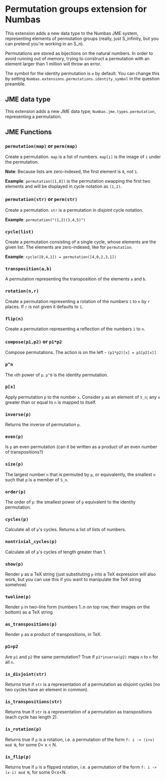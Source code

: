 Permutation groups extension for Numbas
=============================

This extension adds a new data type to the Numbas JME system, representing elements of permutation groups (really, just S_infinity, but you can pretend you're working in an S_n).

Permutations are stored as bijections on the natural numbers.
In order to avoid running out of memory, trying to construct a permutation with an element larger than 1 million will throw an error.

The symbol for the identity permutation is `e` by default. You can change this by setting `Numbas.extensions.permutations.identity_symbol` in the question preamble.

JME data type
-------------

This extension adds a new JME data type, `Numbas.jme.types.permutation`, representing a permutation.

JME Functions
---------

### `permutation(map)` or `perm(map)`

Create a permutation. `map` is a list of numbers. `map[i]` is the image of `i` under the permutation.

**Note**: Because lists are zero-indexed, the first element is `0`, not `1`.

**Example**: `permutation([1,0])` is the permutation swapping the first two elements and will be displayed in cycle notation as `(1,2)`.

### `permutation(str)` or `perm(str)`

Create a permutation. `str` is a permutation in disjoint cycle notation.

**Example**: `permutation("(1,2)(3,4,5)")`

### `cycle(list)`

Create a permutation consisting of a single cycle, whose elements are the given list.
The elements are zero-indexed, like for `permutation`.

**Example**: `cycle([0,4,1]) = permutation([4,0,2,3,1])`

### `transposition(a,b)`

A permutation representing the transposition of the elements `a` and `b`.

### `rotation(n,r)`

Create a permutation representing a rotation of the numbers `1` to `n` by `r` places.
If `r` is not given it defaults to `1`.

### `flip(n)`

Create a permutation representing a reflection of the numbers `1` to `n`.

### `compose(p1,p2)` or `p1*p2`

Compose permutations. The action is on the left - `(p1*p2)[x] = p1[p2[x]]`.

### `p^n`

The `n`th power of `p`. `p^0` is the identity permutation.

### `p[x]`

Apply permutation `p` to the number `x`. 
Consider `p` as an element of `S_n`; any `x` greater than or equal to `n` is mapped to itself.

### `inverse(p)`

Returns the inverse of permutation `p`.

### `even(p)`

Is `p` an even permutation (can it be written as a product of an even number of transpositions?)

### `size(p)`

The largest number `n` that is permuted by `p`, or equivalently, the smallest `n` such that `p` is a member of `S_n`.

### `order(p)`

The order of `p`: the smallest power of `p` equivalent to the identity permutation.

### `cycles(p)`

Calculate all of `p`'s cycles. Returns a list of lists of numbers.

### `nontrivial_cycles(p)`

Calculate all of `p`'s cycles of length greater than 1.

### `show(p)`

Render `p` as a TeX string (just substituting `p` into a TeX expression will also work, but you can use this if you want to manipulate the TeX string somehow)

### `twoline(p)`

Render `p` in two-line form (numbers 1..n on top row, their images on the bottom) as a TeX string

### `as_transpositions(p)`

Render `p` as a product of transpositions, in TeX.

### `p1=p2`

Are `p1` and `p2` the same permutation? True if `p1*inverse(p2)` maps `n` to `n` for all `n`.

### `is_disjoint(str)`

Returns true if `str` is a representation of a permutation as disjoint cycles (no two cycles have an element in common).

### `is_transpositions(str)`

Returns true if `str` is a representation of a permutation as transpositions (each cycle has length 2).

### `is_rotation(p)`

Returns true if `p` is a rotation, i.e. a permutation of the form `f: i -> (i+x) mod N`, for some 0< x < N.

### `is_flip(p)`

Returns true if `p` is a flipped rotation, i.e. a permutation of the form `f: i -> (x-i) mod N`, for some 0<x<N.
